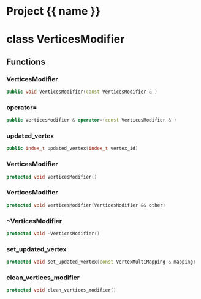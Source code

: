 <script setup>
import {useRoute} from 'vitepress'
const {path} = useRoute()
const tokens = path.split('/')
const words = tokens[2].split('-');
for (let i = 0; i < words.length; i++) {
    words[i] = words[i].charAt(0).toUpperCase() + words[i].slice(1);
    words[i] = words[i].replace('geode', 'Geode')
}
const name = words.join('-');
</script>
# Project {{ name }}

# class VerticesModifier


## Functions

### VerticesModifier

```cpp
public void VerticesModifier(const VerticesModifier & )
```


### operator=

```cpp
public VerticesModifier & operator=(const VerticesModifier & )
```


### updated_vertex

```cpp
public index_t updated_vertex(index_t vertex_id)
```


### VerticesModifier

```cpp
protected void VerticesModifier()
```


### VerticesModifier

```cpp
protected void VerticesModifier(VerticesModifier && other)
```


### ~VerticesModifier

```cpp
protected void ~VerticesModifier()
```


### set_updated_vertex

```cpp
protected void set_updated_vertex(const VertexMultiMapping & mapping)
```


### clean_vertices_modifier

```cpp
protected void clean_vertices_modifier()
```




